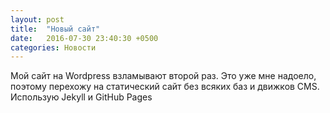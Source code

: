 ```yaml
---
layout: post
title:  "Новый сайт"
date:   2016-07-30 23:40:30 +0500
categories: Новости
---
```


Мой сайт на Wordpress взламывают второй раз. Это уже мне надоело, поэтому перехожу на статический сайт без всяких баз и движков CMS. Использую Jekyll и GitHub Pages
